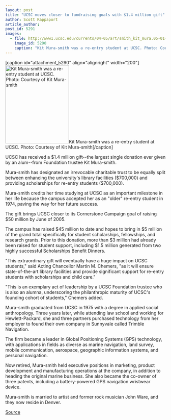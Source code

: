 ```yaml
---
layout: post
title: "UCSC moves closer to fundraising goals with $1.4 million gift"
author: Scott Rappaport
article_author: 
post_id: 5291
images:
  - file: http://www1.ucsc.edu/currents/04-05/art/smith_kit_mura.05-01-03.jpg
    image_id: 5290
    caption: "Kit Mura-smith was a re-entry student at UCSC. Photo: Courtesy of Kit Mura-smith"
---
```


[caption id="attachment_5290" align="alignright" width="200"]<a href="http://dev-ucsc-news.pantheonsite.io/wp-content/uploads/2005/01/smith_kit_mura.05-01-03.jpg"><img class="size-full wp-image-5290" src="http://dev-ucsc-news.pantheonsite.io/wp-content/uploads/2005/01/smith_kit_mura.05-01-03.jpg" alt="Kit Mura-smith was a re-entry student at UCSC. Photo: Courtesy of Kit Mura-smith" width="200" height="245" /></a>Kit Mura-smith was a re-entry student at UCSC. Photo: Courtesy of Kit Mura-smith[/caption]
<a name="content" id="content"></a>
<p>
  UCSC has received a $1.4 million gift--the largest single donation ever given by an alum--from Foundation trustee Kit Mura-smith.
</p>
<p>
  Mura-smith has designated an irrevocable charitable trust to be equally split between enhancing the university's library facilities ($700,000) and providing scholarships for re-entry students ($700,000).
</p>
<p>
  Mura-smith credits her time studying at UCSC as an important milestone in her life because the campus accepted her as an "older" re-entry student in 1974, paving the way for her future success.<br>
</p>
<p>
  The gift brings UCSC closer to its Cornerstone Campaign goal of raising $50 million by June of 2005.
</p>
<p>
  The campus has raised $45 million to date and hopes to bring in $5 million of the grand total specifically for student scholarships, fellowships, and research grants. Prior to this donation, more than $3 million had already been raised for student support, including $1.5 million generated from two highly successful Scholarships Benefit Dinners.<br>
</p>
<p>
  "This extraordinary gift will eventually have a huge impact on UCSC students," said Acting Chancellor Martin M. Chemers, "as it will ensure state-of-the-art library facilities and provide significant support for re-entry students with scholarships and child care."<br>
</p>
<p>
  "This is an exemplary act of leadership by a UCSC Foundation trustee who is also an alumna, underscoring the philanthropic maturity of UCSC's founding cohort of students," Chemers added.<br>
</p>
<p>
  Mura-smith graduated from UCSC in 1975 with a degree in applied social anthropology. Three years later, while attending law school and working for Hewlett-Packard, she and three partners purchased technology from her employer to found their own company in Sunnyvale called Trimble Navigation.
</p>
<p>
  The firm became a leader in Global Positioning Systems (GPS) technology, with applications in fields as diverse as marine navigation, land survey, mobile communication, aerospace, geographic information systems, and personal navigation.<br>
</p>
<p>
  Now retired, Mura-smith held executive positions in marketing, product development and manufacturing operations at the company, in addition to heading the original marine business. She also became the co-owner of three patents, including a battery-powered GPS navigation wristwear device.
</p>
<p>
  Mura-smith is married to artist and former rock musician John Ware, and they now reside in Denver.
</p>
<p><a href="http://www1.ucsc.edu/currents/04-05/01-03/gift.asp" title="Permalink to gift">Source</a></p>
